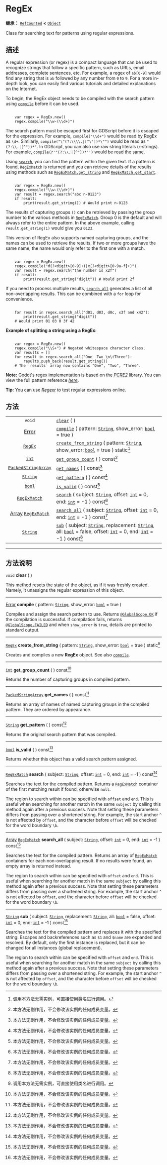 <!-- ⚠ 请勿编辑本文件 ⚠ -->
<!-- 本文档使用脚本从 WeDot 引擎源码仓库生成。 -->
<!-- 生成脚本：https://github.com/WeDot-Engine/WeDot/tree/master/doc/tools/make_md.py； -->
<!-- 原文件：https://github.com/WeDot-Engine/WeDot/tree/master/modules/regex/doc_classes/RegEx.xml。 -->

<div id="_class_regex"></div>

# RegEx

**继承：** [`RefCounted`](class_refcounted.md) **<** [`Object`](class_object.md)

Class for searching text for patterns using regular expressions.

## 描述

A regular expression (or regex) is a compact language that can be used to recognize strings that follow a specific pattern, such as URLs, email addresses, complete sentences, etc. For example, a regex of `ab[0-9]` would find any string that is `ab` followed by any number from `0` to `9`. For a more in-depth look, you can easily find various tutorials and detailed explanations on the Internet.

To begin, the RegEx object needs to be compiled with the search pattern using [`compile`](class_regex.md#class_regex_method_compile) before it can be used.

```

    var regex = RegEx.new()
    regex.compile("\\w-(\\d+)")
```

The search pattern must be escaped first for GDScript before it is escaped for the expression. For example, `compile("\\d+")` would be read by RegEx as `\d+`. Similarly, `compile("\"(?:\\\\.|[^\"])*\"")` would be read as `"(?:\\.|[^"])*"`. In GDScript, you can also use raw string literals (r-strings). For example, `compile(r'"(?:\\.|[^"])*"')` would be read the same.

Using [`search`](class_regex.md#class_regex_method_search), you can find the pattern within the given text. If a pattern is found, [`RegExMatch`](class_regexmatch.md) is returned and you can retrieve details of the results using methods such as [`RegExMatch.get_string`](class_regexmatch.md#class_regexmatch_method_get_string) and [`RegExMatch.get_start`](class_regexmatch.md#class_regexmatch_method_get_start).

```

    var regex = RegEx.new()
    regex.compile("\\w-(\\d+)")
    var result = regex.search("abc n-0123")
    if result:
        print(result.get_string()) # Would print n-0123
```

The results of capturing groups `()` can be retrieved by passing the group number to the various methods in [`RegExMatch`](class_regexmatch.md). Group 0 is the default and will always refer to the entire pattern. In the above example, calling `result.get_string(1)` would give you `0123`.

This version of RegEx also supports named capturing groups, and the names can be used to retrieve the results. If two or more groups have the same name, the name would only refer to the first one with a match.

```

    var regex = RegEx.new()
    regex.compile("d(?<digit>[0-9]+)|x(?<digit>[0-9a-f]+)")
    var result = regex.search("the number is x2f")
    if result:
        print(result.get_string("digit")) # Would print 2f
```

If you need to process multiple results, [`search_all`](class_regex.md#class_regex_method_search_all) generates a list of all non-overlapping results. This can be combined with a `for` loop for convenience.

```

    for result in regex.search_all("d01, d03, d0c, x3f and x42"):
        print(result.get_string("digit"))
    # Would print 01 03 0 3f 42
```

 **Example of splitting a string using a RegEx:** 

```

    var regex = RegEx.new()
    regex.compile("\\S+") # Negated whitespace character class.
    var results = []
    for result in regex.search_all("One  Two \n\tThree"):
        results.push_back(result.get_string())
    # The `results` array now contains "One", "Two", "Three".
```

 **Note:** Godot's regex implementation is based on the [*PCRE2*](https://www.pcre.org/) library. You can view the full pattern reference [*here*](https://www.pcre.org/current/doc/html/pcre2pattern.html).

 **Tip:** You can use [*Regexr*](https://regexr.com/) to test regular expressions online.











## 方法

|||
|:-:|:--|
| `void`                                                      | [`clear`](class_regex.md#class_regex_method_clear) ( )                                                                                                                                                                                                    |
| [Error](#enum_@globalscope_error)                           | [`compile`](class_regex.md#class_regex_method_compile) ( pattern: [`String`](class_string.md), show_error: [`bool`](class_bool.md) = true )                                                                                                               |
| [`RegEx`](class_regex.md)                                   | [`create_from_string`](class_regex.md#class_regex_method_create_from_string) ( pattern: [`String`](class_string.md), show_error: [`bool`](class_bool.md) = true ) static[^static]                                                                         |
| [`int`](class_int.md)                                       | [`get_group_count`](class_regex.md#class_regex_method_get_group_count) ( ) const[^const]                                                                                                                                                                  |
| [`PackedStringArray`](class_packedstringarray.md)           | [`get_names`](class_regex.md#class_regex_method_get_names) ( ) const[^const]                                                                                                                                                                              |
| [`String`](class_string.md)                                 | [`get_pattern`](class_regex.md#class_regex_method_get_pattern) ( ) const[^const]                                                                                                                                                                          |
| [`bool`](class_bool.md)                                     | [`is_valid`](class_regex.md#class_regex_method_is_valid) ( ) const[^const]                                                                                                                                                                                |
| [`RegExMatch`](class_regexmatch.md)                         | [`search`](class_regex.md#class_regex_method_search) ( subject: [`String`](class_string.md), offset: [`int`](class_int.md) = 0, end: [`int`](class_int.md) = -1 ) const[^const]                                                                           |
| [Array](class_array.md) [`RegExMatch`](class_regexmatch.md) | [`search_all`](class_regex.md#class_regex_method_search_all) ( subject: [`String`](class_string.md), offset: [`int`](class_int.md) = 0, end: [`int`](class_int.md) = -1 ) const[^const]                                                                   |
| [`String`](class_string.md)                                 | [`sub`](class_regex.md#class_regex_method_sub) ( subject: [`String`](class_string.md), replacement: [`String`](class_string.md), all: [`bool`](class_bool.md) = false, offset: [`int`](class_int.md) = 0, end: [`int`](class_int.md) = -1 ) const[^const] |

<!-- rst-class:: classref-section-separator -->

---

## 方法说明

<div id="_class_regex_method_clear"></div>

`void` **clear** ( )<div id="class_regex_method_clear"></div>

This method resets the state of the object, as if it was freshly created. Namely, it unassigns the regular expression of this object.

<!-- rst-class:: classref-item-separator -->

---

<div id="_class_regex_method_compile"></div>

[Error](#enum_@globalscope_error) **compile** ( pattern: [`String`](class_string.md), show_error: [`bool`](class_bool.md) = true )<div id="class_regex_method_compile"></div>

Compiles and assign the search pattern to use. Returns [`@GlobalScope.OK`](class_@globalscope.md#class_@globalscope_constant_ok) if the compilation is successful. If compilation fails, returns [`@GlobalScope.FAILED`](class_@globalscope.md#class_@globalscope_constant_failed) and when `show_error` is `true`, details are printed to standard output.

<!-- rst-class:: classref-item-separator -->

---

<div id="_class_regex_method_create_from_string"></div>

[`RegEx`](class_regex.md) **create_from_string** ( pattern: [`String`](class_string.md), show_error: [`bool`](class_bool.md) = true ) static[^static]<div id="class_regex_method_create_from_string"></div>

Creates and compiles a new **RegEx** object. See also [`compile`](class_regex.md#class_regex_method_compile).

<!-- rst-class:: classref-item-separator -->

---

<div id="_class_regex_method_get_group_count"></div>

[`int`](class_int.md) **get_group_count** ( ) const[^const]<div id="class_regex_method_get_group_count"></div>

Returns the number of capturing groups in compiled pattern.

<!-- rst-class:: classref-item-separator -->

---

<div id="_class_regex_method_get_names"></div>

[`PackedStringArray`](class_packedstringarray.md) **get_names** ( ) const[^const]<div id="class_regex_method_get_names"></div>

Returns an array of names of named capturing groups in the compiled pattern. They are ordered by appearance.

<!-- rst-class:: classref-item-separator -->

---

<div id="_class_regex_method_get_pattern"></div>

[`String`](class_string.md) **get_pattern** ( ) const[^const]<div id="class_regex_method_get_pattern"></div>

Returns the original search pattern that was compiled.

<!-- rst-class:: classref-item-separator -->

---

<div id="_class_regex_method_is_valid"></div>

[`bool`](class_bool.md) **is_valid** ( ) const[^const]<div id="class_regex_method_is_valid"></div>

Returns whether this object has a valid search pattern assigned.

<!-- rst-class:: classref-item-separator -->

---

<div id="_class_regex_method_search"></div>

[`RegExMatch`](class_regexmatch.md) **search** ( subject: [`String`](class_string.md), offset: [`int`](class_int.md) = 0, end: [`int`](class_int.md) = -1 ) const[^const]<div id="class_regex_method_search"></div>

Searches the text for the compiled pattern. Returns a [`RegExMatch`](class_regexmatch.md) container of the first matching result if found, otherwise `null`.

The region to search within can be specified with `offset` and `end`. This is useful when searching for another match in the same `subject` by calling this method again after a previous success. Note that setting these parameters differs from passing over a shortened string. For example, the start anchor `^` is not affected by `offset`, and the character before `offset` will be checked for the word boundary `\b`.

<!-- rst-class:: classref-item-separator -->

---

<div id="_class_regex_method_search_all"></div>

[Array](class_array.md) [`RegExMatch`](class_regexmatch.md) **search_all** ( subject: [`String`](class_string.md), offset: [`int`](class_int.md) = 0, end: [`int`](class_int.md) = -1 ) const[^const]<div id="class_regex_method_search_all"></div>

Searches the text for the compiled pattern. Returns an array of [`RegExMatch`](class_regexmatch.md) containers for each non-overlapping result. If no results were found, an empty array is returned instead.

The region to search within can be specified with `offset` and `end`. This is useful when searching for another match in the same `subject` by calling this method again after a previous success. Note that setting these parameters differs from passing over a shortened string. For example, the start anchor `^` is not affected by `offset`, and the character before `offset` will be checked for the word boundary `\b`.

<!-- rst-class:: classref-item-separator -->

---

<div id="_class_regex_method_sub"></div>

[`String`](class_string.md) **sub** ( subject: [`String`](class_string.md), replacement: [`String`](class_string.md), all: [`bool`](class_bool.md) = false, offset: [`int`](class_int.md) = 0, end: [`int`](class_int.md) = -1 ) const[^const]<div id="class_regex_method_sub"></div>

Searches the text for the compiled pattern and replaces it with the specified string. Escapes and backreferences such as `$1` and `$name` are expanded and resolved. By default, only the first instance is replaced, but it can be changed for all instances (global replacement).

The region to search within can be specified with `offset` and `end`. This is useful when searching for another match in the same `subject` by calling this method again after a previous success. Note that setting these parameters differs from passing over a shortened string. For example, the start anchor `^` is not affected by `offset`, and the character before `offset` will be checked for the word boundary `\b`.

[^virtual]: 本方法通常需要用户覆盖才能生效。
[^const]: 本方法无副作用，不会修改该实例的任何成员变量。
[^vararg]: 本方法除了能接受在此处描述的参数外，还能够继续接受任意数量的参数。
[^constructor]: 本方法用于构造某个类型。
[^static]: 调用本方法无需实例，可直接使用类名进行调用。
[^operator]: 本方法描述的是使用本类型作为左操作数的有效运算符。
[^bitfield]: 这个值是由下列位标志构成位掩码的整数。
[^void]: 无返回值。
